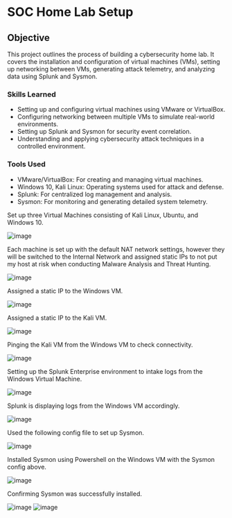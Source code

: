 # SOC Home Lab Setup

## Objective

This project outlines the process of building a cybersecurity home lab. It covers the installation and configuration of virtual machines (VMs), setting up networking between VMs, generating attack telemetry, and analyzing data using Splunk and Sysmon.

### Skills Learned

- Setting up and configuring virtual machines using VMware or VirtualBox.
- Configuring networking between multiple VMs to simulate real-world environments.
- Setting up Splunk and Sysmon for security event correlation.
- Understanding and applying cybersecurity attack techniques in a controlled environment.

### Tools Used

- VMware/VirtualBox: For creating and managing virtual machines.
- Windows 10, Kali Linux: Operating systems used for attack and defense.
- Splunk: For centralized log management and analysis.
- Sysmon: For monitoring and generating detailed system telemetry.

Set up three Virtual Machines consisting of Kali Linux, Ubuntu, and Windows 10.

![image](https://github.com/user-attachments/assets/08835c28-8a1c-4f20-8572-f64a509fb51e)

Each machine is set up with the default NAT network settings, however they will be switched to the Internal Network and assigned static IPs to not put my host at risk when conducting Malware Analysis and Threat Hunting.

![image](https://github.com/user-attachments/assets/9fe046f2-784b-436b-ab09-12471447aae5)

Assigned a static IP to the Windows VM.

![image](https://github.com/user-attachments/assets/8ca81762-cdd5-461f-8369-eb6455bdc00e)

Assigned a static IP to the Kali VM.

![image](https://github.com/user-attachments/assets/e9e416e1-3cba-4f3d-a0e3-5cd46246191e)

Pinging the Kali VM from the Windows VM to check connectivity.

![image](https://github.com/user-attachments/assets/f48dfb1b-4047-4c6d-aa07-98d2da8c3cf4)


Setting up the Splunk Enterprise environment to intake logs from the Windows Virtual Machine.

![image](https://github.com/user-attachments/assets/29d2a3e9-6bc8-4b62-aeb7-d22d7527e7e0)

Splunk is displaying logs from the Windows VM accordingly.

![image](https://github.com/user-attachments/assets/0db1cb81-58b6-4def-9d7d-c50c68da1b8f)

Used the following config file to set up Sysmon.

![image](https://github.com/user-attachments/assets/957cd6cc-be5c-4f65-a811-ecda2db08a3c)

Installed Sysmon using Powershell on the Windows VM with the Sysmon config above.

![image](https://github.com/user-attachments/assets/d8ead9f1-22c2-440c-a8a8-aaa96bff391a)

Confirming Sysmon was successfully installed.

![image](https://github.com/user-attachments/assets/82397391-b51a-4b2d-bf4f-4700f1202735)
![image](https://github.com/user-attachments/assets/de61a67b-ad5d-4ebc-a91e-2fdfdcc32413)








